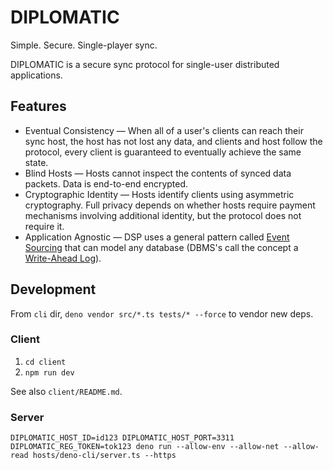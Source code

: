 # DIPLOMATIC

Simple. Secure. Single-player sync.

DIPLOMATIC is a secure sync protocol for single-user distributed applications.

## Features
- Eventual Consistency — When all of a user's clients can reach their sync host, the host has not lost any data, and clients and host follow the protocol, every client is guaranteed to eventually achieve the same state.
- Blind Hosts — Hosts cannot inspect the contents of synced data packets. Data is end-to-end encrypted.
- Cryptographic Identity — Hosts identify clients using asymmetric cryptography. Full privacy depends on whether hosts require payment mechanisms involving additional identity, but the protocol does not require it.
- Application Agnostic — DSP uses a general pattern called [Event Sourcing](https://martinfowler.com/eaaDev/EventSourcing.html) that can model any database (DBMS's call the concept a [Write-Ahead Log](https://www.postgresql.org/docs/current/wal-intro.html)).

## Development

From `cli` dir, `deno vendor src/*.ts tests/* --force` to vendor new deps.

### Client

1. `cd client`
1. `npm run dev`

See also `client/README.md`.

### Server

`DIPLOMATIC_HOST_ID=id123 DIPLOMATIC_HOST_PORT=3311 DIPLOMATIC_REG_TOKEN=tok123 deno run --allow-env --allow-net --allow-read hosts/deno-cli/server.ts --https`
